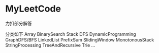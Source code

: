 # MyLeetCode
力扣部分解答

分类如下
Array
BinarySearch
Stack
DFS
DynamicProgramming
GraphDFS/BFS
LinkedList
PrefixSum
SlidingWindow
MonotonousStack
StringProcessing
TreeAndRecursive
Trie
...
